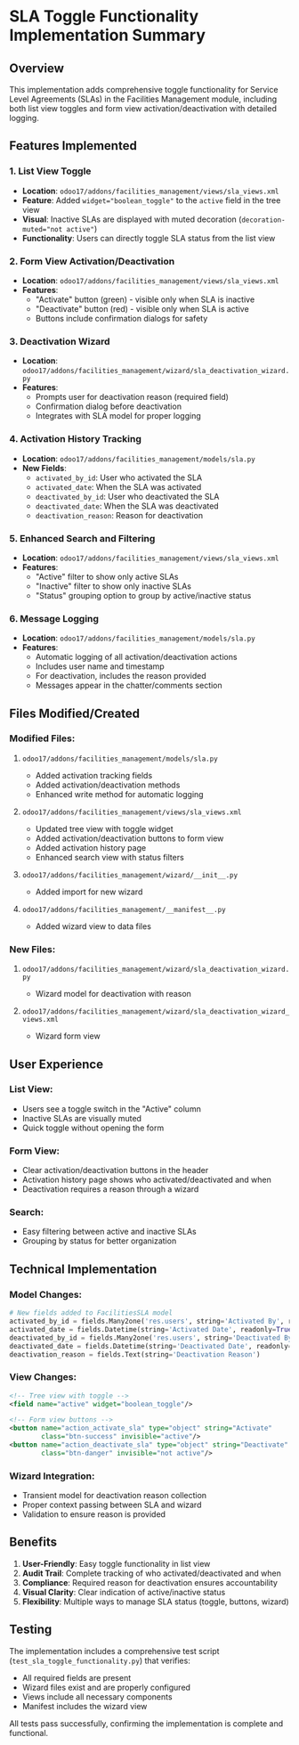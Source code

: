 # SLA Toggle Functionality Implementation Summary

## Overview
This implementation adds comprehensive toggle functionality for Service Level Agreements (SLAs) in the Facilities Management module, including both list view toggles and form view activation/deactivation with detailed logging.

## Features Implemented

### 1. List View Toggle
- **Location**: `odoo17/addons/facilities_management/views/sla_views.xml`
- **Feature**: Added `widget="boolean_toggle"` to the `active` field in the tree view
- **Visual**: Inactive SLAs are displayed with muted decoration (`decoration-muted="not active"`)
- **Functionality**: Users can directly toggle SLA status from the list view

### 2. Form View Activation/Deactivation
- **Location**: `odoo17/addons/facilities_management/views/sla_views.xml`
- **Features**:
  - "Activate" button (green) - visible only when SLA is inactive
  - "Deactivate" button (red) - visible only when SLA is active
  - Buttons include confirmation dialogs for safety

### 3. Deactivation Wizard
- **Location**: `odoo17/addons/facilities_management/wizard/sla_deactivation_wizard.py`
- **Features**:
  - Prompts user for deactivation reason (required field)
  - Confirmation dialog before deactivation
  - Integrates with SLA model for proper logging

### 4. Activation History Tracking
- **Location**: `odoo17/addons/facilities_management/models/sla.py`
- **New Fields**:
  - `activated_by_id`: User who activated the SLA
  - `activated_date`: When the SLA was activated
  - `deactivated_by_id`: User who deactivated the SLA
  - `deactivated_date`: When the SLA was deactivated
  - `deactivation_reason`: Reason for deactivation

### 5. Enhanced Search and Filtering
- **Location**: `odoo17/addons/facilities_management/views/sla_views.xml`
- **Features**:
  - "Active" filter to show only active SLAs
  - "Inactive" filter to show only inactive SLAs
  - "Status" grouping option to group by active/inactive status

### 6. Message Logging
- **Location**: `odoo17/addons/facilities_management/models/sla.py`
- **Features**:
  - Automatic logging of all activation/deactivation actions
  - Includes user name and timestamp
  - For deactivation, includes the reason provided
  - Messages appear in the chatter/comments section

## Files Modified/Created

### Modified Files:
1. `odoo17/addons/facilities_management/models/sla.py`
   - Added activation tracking fields
   - Added activation/deactivation methods
   - Enhanced write method for automatic logging

2. `odoo17/addons/facilities_management/views/sla_views.xml`
   - Updated tree view with toggle widget
   - Added activation/deactivation buttons to form view
   - Added activation history page
   - Enhanced search view with status filters

3. `odoo17/addons/facilities_management/wizard/__init__.py`
   - Added import for new wizard

4. `odoo17/addons/facilities_management/__manifest__.py`
   - Added wizard view to data files

### New Files:
1. `odoo17/addons/facilities_management/wizard/sla_deactivation_wizard.py`
   - Wizard model for deactivation with reason

2. `odoo17/addons/facilities_management/wizard/sla_deactivation_wizard_views.xml`
   - Wizard form view

## User Experience

### List View:
- Users see a toggle switch in the "Active" column
- Inactive SLAs are visually muted
- Quick toggle without opening the form

### Form View:
- Clear activation/deactivation buttons in the header
- Activation history page shows who activated/deactivated and when
- Deactivation requires a reason through a wizard

### Search:
- Easy filtering between active and inactive SLAs
- Grouping by status for better organization

## Technical Implementation

### Model Changes:
```python
# New fields added to FacilitiesSLA model
activated_by_id = fields.Many2one('res.users', string='Activated By', readonly=True)
activated_date = fields.Datetime(string='Activated Date', readonly=True)
deactivated_by_id = fields.Many2one('res.users', string='Deactivated By', readonly=True)
deactivated_date = fields.Datetime(string='Deactivated Date', readonly=True)
deactivation_reason = fields.Text(string='Deactivation Reason')
```

### View Changes:
```xml
<!-- Tree view with toggle -->
<field name="active" widget="boolean_toggle"/>

<!-- Form view buttons -->
<button name="action_activate_sla" type="object" string="Activate" 
        class="btn-success" invisible="active"/>
<button name="action_deactivate_sla" type="object" string="Deactivate" 
        class="btn-danger" invisible="not active"/>
```

### Wizard Integration:
- Transient model for deactivation reason collection
- Proper context passing between SLA and wizard
- Validation to ensure reason is provided

## Benefits

1. **User-Friendly**: Easy toggle functionality in list view
2. **Audit Trail**: Complete tracking of who activated/deactivated and when
3. **Compliance**: Required reason for deactivation ensures accountability
4. **Visual Clarity**: Clear indication of active/inactive status
5. **Flexibility**: Multiple ways to manage SLA status (toggle, buttons, wizard)

## Testing

The implementation includes a comprehensive test script (`test_sla_toggle_functionality.py`) that verifies:
- All required fields are present
- Wizard files exist and are properly configured
- Views include all necessary components
- Manifest includes the wizard view

All tests pass successfully, confirming the implementation is complete and functional.